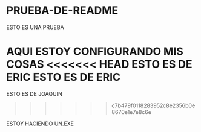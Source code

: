 # PRUEBA-DE-README
ESTO ES UNA PRUEBA


AQUI ESTOY CONFIGURANDO MIS COSAS
<<<<<<< HEAD
ESTO ES DE ERIC
ESTO ES DE ERIC
=======

ESTO ES DE JOAQUIN
>>>>>>> c7b479f0118283952c8e2356b0e8670e1e7e8c6e


ESTOY HACIENDO UN.EXE